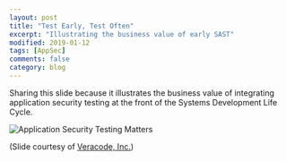 ```yaml
---
layout: post
title: "Test Early, Test Often"
excerpt: "Illustrating the business value of early SAST"
modified: 2019-01-12
tags: [AppSec]
comments: false
category: blog
---
```


Sharing this slide because it illustrates the business value of integrating
application security testing at the front of the Systems Development Life Cycle.

![Application Security Testing Matters](/images/AppSecTestingMatters.png)

(Slide courtesy of [Veracode, Inc.](http://www.veracode.com/))
